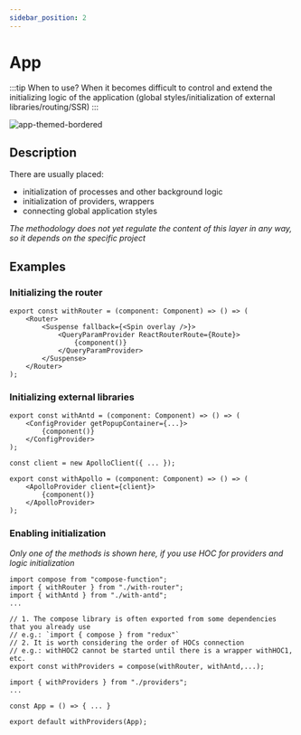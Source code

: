 ```yaml
---
sidebar_position: 2
---
```


# App

:::tip When to use?
When it becomes difficult to control and extend the initializing logic of the application (global styles/initialization of external libraries/routing/SSR)
:::

![app-themed-bordered](/img/layers/app.png)

## Description

There are usually placed:

- initialization of processes and other background logic
- initialization of providers, wrappers
- connecting global application styles

*The methodology does not yet regulate the content of this layer in any way, so it depends on the specific project*

## Examples

### Initializing the router

```tsx title=app/providers/withRouter.tsx
export const withRouter = (component: Component) => () => (
    <Router>
        <Suspense fallback={<Spin overlay />}>
            <QueryParamProvider ReactRouterRoute={Route}>
                {component()}
            </QueryParamProvider>
        </Suspense>
    </Router>
);
```

### Initializing external libraries

```tsx title=app/providers/withAntd.tsx
export const withAntd = (component: Component) => () => (
    <ConfigProvider getPopupContainer={...}>
        {component()}
    </ConfigProvider>
);
```

```tsx title=app/providers/withApollo.tsx
const client = new ApolloClient({ ... });

export const withApollo = (component: Component) => () => (
    <ApolloProvider client={client}>
        {component()}
    </ApolloProvider>
);
```

### Enabling initialization

*Only one of the methods is shown here, if you use HOC for providers and logic initialization*

```tsx title=app/providers/index.ts
import compose from "compose-function";
import { withRouter } from "./with-router";
import { withAntd } from "./with-antd";
...

// 1. The compose library is often exported from some dependencies that you already use
// e.g.: `import { compose } from "redux"`
// 2. It is worth considering the order of HOCs connection
// e.g.: withHOC2 cannot be started until there is a wrapper withHOC1, etc.
export const withProviders = compose(withRouter, withAntd,...);
```

```tsx title=app/index.tsx
import { withProviders } from "./providers";
...

const App = () => { ... }

export default withProviders(App);
```

